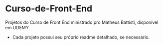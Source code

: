 # Curso-de-Front-End
Projetos do Curso de Front End ministrado pro Matheus Battisti, disponível em UDEMY.

- Cada projeto possui seu próprio readme detalhado, se necessário.
